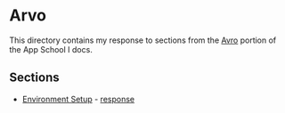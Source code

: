 # Arvo

This directory contains my response to sections from the [Avro](https://docs.urbit.org/build-on-urbit/app-school/1-arvo) portion of the App School I docs.

## Sections

* [Environment Setup](https://docs.urbit.org/build-on-urbit/app-school/1-arvo#environment-setup) - [response](./environment-setup/README.md)
